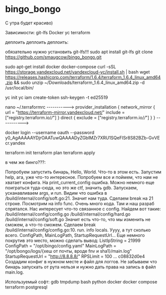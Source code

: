 # bingo_bongo

С утра будет красиво)

Зависимости:
git-lfs
Docker
yc
terraform





деплоить деплоить деплоить:

обязательно нужно установить git-lfs!!!
sudo apt install git-lfs
git clone https://github.com/smaugcow/bingo_bongo.git


sudo apt-get install docker docker-compose
curl -sSL https://storage.yandexcloud.net/yandexcloud-yc/install.sh | bash
wget https://releases.hashicorp.com/terraform/1.6.4/terraform_1.6.4_linux_amd64.zip && sudo unzip ~/Downloads/terraform_1.6.4_linux_amd64.zip -d /usr/local/bin/

yc init
yc iam create-token
ssh-keygen -t ed25519

nano ~/.terraformrc
-----------> 
provider_installation {
  	network_mirror {
    	url = "https://terraform-mirror.yandexcloud.net/"
    	include = ["registry.terraform.io/*/*"]
  	}
  	direct {
    	exclude = ["registry.terraform.io/*/*"]
  	}
}
----------->

docker login --username oauth --password y0_AgAAAAAYDjrOAATuwQAAAADyZGblMZr7XRU1SQeFISr8S82BZb-GvVE cr.yandex

terraform init
terraform plan
terraform apply





в чем же бинго???:

Попробуем запустить бинарь, Hello, World. Что-то в этом есть.
Запустим help, ага, уже что-то интересное.
Попробуем все и поймем, что нам не хватает конфига.
На print_current_config ошибка. Можно немного еще поиграться туда-сюда, но это же ctf, значить gdb.
Запускаем, усканавливаем args, и run. Видим что ошибка в /build/internal/config/soft.go:21. Значит нам туда. 
Сделаем break на 21 строке. Посмотрим на info func. Очень много кода. Там и наш разраб спрятался.
Нас интересует что-то связанное с config.
Найдем вот такие:
/build/internal/config/config.go
/build/internal/config/hard.go
/build/internal/config/soft.go
Значит есть что-то, что мы изменить не сможем, а что-то сможем.
Сделаем break /build/internal/config/config.go:10. run.
info locals.
Уууу, а тут сколько всего.
ConfigPath, MainLogPath, StartupRequestUrl...
Еще немного покрутив это место, можно сделать вывод:
ListIpString = 21999
ConfigPath = "/opt/bingo/config.yaml"
MainLogPath = "/opt/bongo/logs/{хеш от почты, вроде fnv и sha1}/main.log"
StartupRequestUrl = "http://8.8.8.8/"
RPSLimit = 100
...    c08832d0e4
Создадим конфиг в нужном месте и файл для логгов.
Не забываем что бинарь запускать от рута нельзя и нужно дать права на запись в файл main.log.



Используемый софт:
gdb
tmpdump
bash
python
docker
docker compose
terraform
postgresql
